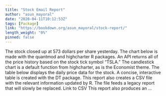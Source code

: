 ```yaml
---
title: "Stock Email Report"
author: "asun_mayoral"
date: "2020-04-11T10:12:53Z"
tags: [Package]
link: "https://bookdown.org/asun_mayoral/stock-report/"
length_weight: "0%"
pinned: false
---
```


The stock closed up at 573 dollars per share yesterday. The chart below is made with the quantmod and highcharter R packages. An API returns all of the price history based on the stock tick symbol “TSLA.” The candlestick chart is a default function from highcharter, as is the Economist theme. The table below displays the daily price data for the stock. A concise, interactive table is created with the DT package. This report also creates a CSV file with the relevant information updated by R. The file feeds a legacy report that will slowly be replaced. Link to CSV This report also produces an ...
